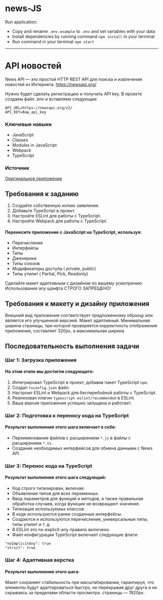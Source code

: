 # news-JS

Run application:  
- Copy and rename `.env.example` to `.env` and set variables with your data  
- Install dependencies by running command `npm install` in your terminal
- Run command in your terminal `npm start`  


---

# API новостей

News API — это простой HTTP REST API для поиска и извлечения новостей из Интернета.
https://newsapi.org/

Нужно будет сделать регистрацию и получить API key. В проекте создаем файл .env и вставляем следующие
```dotenv
API_URL=https://newsapi.org/v2/
API_KEY=Ваш_api_key
```
### Ключевые навыки
- JavaScript
- Classes 
- Modules in JavaScript 
- Webpack 
- TypeScript

### Источник
[Оригинальное приложение](https://github.com/rolling-scopes-school/news-JS/)

## Требования к заданию
1. Создайте собственную копию заявления.
2. Добавьте TypeScript в проект.
3. Настройте ESLint для работы с TypeScript.
4. Настройте Webpack для работы с TypeScript.

#### Перенесите приложение с JavaScript на TypeScript, используя:
- Перечисления 
- Интерфейсы 
- Типы 
- Дженерики
- Типы союзов 
- Модификаторы доступа ( private, public)
- Типы утилит ( Partial, Pick, Readonly)

Сделайте макет адаптивным с дизайном по вашему усмотрению.
Использование any шрифта СТРОГО ЗАПРЕЩЕНО!

## Требования к макету и дизайну приложения

Внешний вид приложения соответствует предложенному образцу или является его улучшенной версией.
Макет адаптивный. Минимальная ширина страницы, при которой проверяется корректность отображения приложения, составляет 320px, а максимальная ширина

## Последовательность выполнения задачи

### Шаг 1: Загрузка приложения

#### На этом этапе мы достигли следующего:
1. Интегрировал TypeScript в проект, добавив пакет TypeScript `npm`.
2. Создал `tsconfig.json` файл.
3. Настроил ESLint и Webpack для бесперебойной работы с TypeScript.
4. Реализовал плагин `typescript-eslint/recommended` в ESLint.
5. Ваша версия приложения успешно запущена и работает.

### Шаг 2: Подготовка к переносу кода на TypeScript

#### Результат выполнения этого шага включает в себя:
- Переименование файлов с расширением `*.js` в файлы с расширением `*.ts`.
- Создание необходимых интерфейсов для обмена данными с News API .

### Шаг 3: Перенос кода на TypeScript

#### Результат выполнения этого шага следующий:
- Код строго типизирован, включая:
- Объявление типов для всех переменных.
- Ввод параметров для функций и методов, а также правильная обработка случаев, когда функции не возвращают значение.
- Типизация используемых классов.
- В коде используются ранее созданные интерфейсы.
- Создаются и используются перечисления, универсальные типы, типы утилит и т. д.
- В ESLint это no-explicit-any правило включено.
- Файл конфигурации TypeScript включает следующие флаги:
```
"noImplicitAny": true
"strict": true
```

### Шаг 4: Адаптивная верстка

#### Результат выполнения этого шага:

Макет сохраняет стабильность при масштабировании, гарантируя, что элементы будут адаптироваться быстро, не перекрывая друг друга и не скрываясь за пределами области просмотра.
страницы — 1920px.